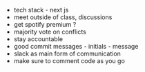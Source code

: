 
* tech stack - next js
* meet outside of class, discussions 
* get spotify premium ? 
* majority vote on conflicts 
* stay accountable 
* good commit messages - initials - message 
* slack as main form of communication
* make sure to comment code as you go
